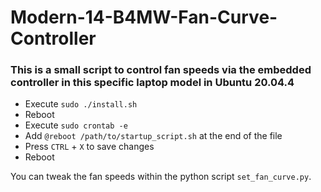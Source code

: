 # Modern-14-B4MW-Fan-Curve-Controller

### This is a small script to control fan speeds via the embedded controller in this specific laptop model in Ubuntu 20.04.4

* Execute `sudo ./install.sh` 
* Reboot
* Execute `sudo crontab -e`
* Add `@reboot /path/to/startup_script.sh` at the end of the file
* Press `CTRL` + `X` to save changes
* Reboot

You can tweak the fan speeds within the python script `set_fan_curve.py`.
